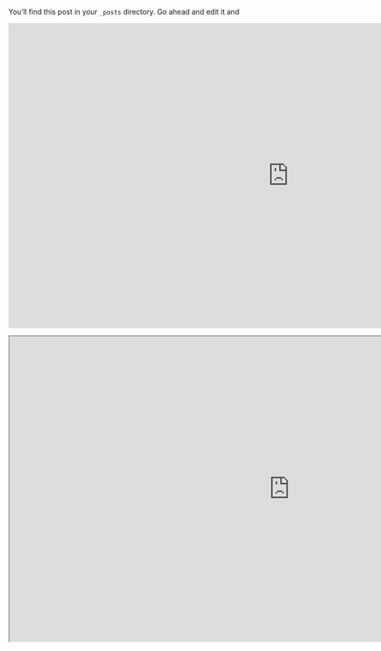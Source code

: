 <!-- ---
layout: post
title:  "Welcome to Jekyll!"
date:   2023-03-21 12:07:31 +0100
categories: jekyll update
--- -->
You’ll find this post in your `_posts` directory. Go ahead and edit it and 
<!-- ![alt text](https://raw.githubusercontent.com/ToreVang/ToreVang.github.io/main/assets/images/Polarplot.png) -->


<embed
       type="text/html" 
       src="https://raw.githubusercontent.com/ToreVang/ToreVang.github.io/main/public/periodic.html"
       width="1100"
       height="600"
       >
</embed>

<iframe src="https://raw.githubusercontent.com/ToreVang/ToreVang.github.io/main/public/periodic.html" width="1100" height="600" ></iframe>
